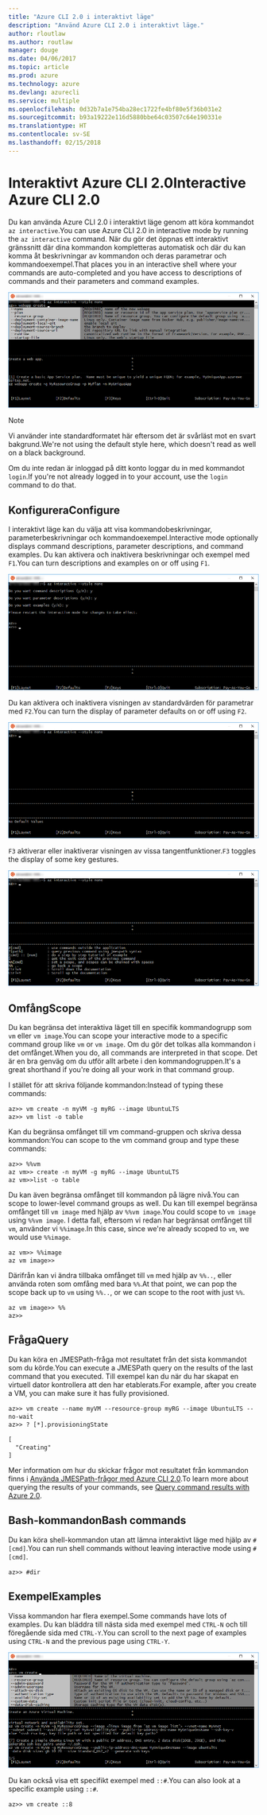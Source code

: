 ```yaml
---
title: "Azure CLI 2.0 i interaktivt läge"
description: "Använd Azure CLI 2.0 i interaktivt läge."
author: rloutlaw
ms.author: routlaw
manager: douge
ms.date: 04/06/2017
ms.topic: article
ms.prod: azure
ms.technology: azure
ms.devlang: azurecli
ms.service: multiple
ms.openlocfilehash: 0d32b7a1e754ba28ec1722fe4bf80e5f36b031e2
ms.sourcegitcommit: b93a19222e116d5880bbe64c03507c64e190331e
ms.translationtype: HT
ms.contentlocale: sv-SE
ms.lasthandoff: 02/15/2018
---
```

# <a name="interactive-azure-cli-20"></a><span data-ttu-id="725a2-103">Interaktivt Azure CLI 2.0</span><span class="sxs-lookup"><span data-stu-id="725a2-103">Interactive Azure CLI 2.0</span></span>

<span data-ttu-id="725a2-104">Du kan använda Azure CLI 2.0 i interaktivt läge genom att köra kommandot `az interactive`.</span><span class="sxs-lookup"><span data-stu-id="725a2-104">You can use Azure CLI 2.0 in interactive mode by running the `az interactive` command.</span></span>
<span data-ttu-id="725a2-105">När du gör det öppnas ett interaktivt gränssnitt där dina kommandon kompletteras automatisk och där du kan komma åt beskrivningar av kommandon och deras parametrar och kommandoexempel.</span><span class="sxs-lookup"><span data-stu-id="725a2-105">That places you in an interactive shell where your commands are auto-completed and you have access to descriptions of commands and their parameters and command examples.</span></span>

![interaktivt läge](./media/interactive-azure-cli/webapp-create.png)

> [!NOTE]
> <span data-ttu-id="725a2-107">Vi använder inte standardformatet här eftersom det är svårläst mot en svart bakgrund.</span><span class="sxs-lookup"><span data-stu-id="725a2-107">We're not using the default style here, which doesn't read as well on a black background.</span></span>

<span data-ttu-id="725a2-108">Om du inte redan är inloggad på ditt konto loggar du in med kommandot `login`.</span><span class="sxs-lookup"><span data-stu-id="725a2-108">If you're not already logged in to your account, use the `login` command to do that.</span></span>

## <a name="configure"></a><span data-ttu-id="725a2-109">Konfigurera</span><span class="sxs-lookup"><span data-stu-id="725a2-109">Configure</span></span>

<span data-ttu-id="725a2-110">I interaktivt läge kan du välja att visa kommandobeskrivningar, parameterbeskrivningar och kommandoexempel.</span><span class="sxs-lookup"><span data-stu-id="725a2-110">Interactive mode optionally displays command descriptions, parameter descriptions, and command examples.</span></span>
<span data-ttu-id="725a2-111">Du kan aktivera och inaktivera beskrivningar och exempel med `F1`.</span><span class="sxs-lookup"><span data-stu-id="725a2-111">You can turn descriptions and examples on or off using `F1`.</span></span>

![beskrivningar och exempel](./media/interactive-azure-cli/descriptions-and-examples.png)

<span data-ttu-id="725a2-113">Du kan aktivera och inaktivera visningen av standardvärden för parametrar med `F2`.</span><span class="sxs-lookup"><span data-stu-id="725a2-113">You can turn the display of parameter defaults on or off using `F2`.</span></span>

![standardvärden](./media/interactive-azure-cli/defaults.png)

<span data-ttu-id="725a2-115">`F3` aktiverar eller inaktiverar visningen av vissa tangentfunktioner.</span><span class="sxs-lookup"><span data-stu-id="725a2-115">`F3` toggles the display of some key gestures.</span></span>

![tangentfunktioner](./media/interactive-azure-cli/gestures.png)

## <a name="scope"></a><span data-ttu-id="725a2-117">Omfång</span><span class="sxs-lookup"><span data-stu-id="725a2-117">Scope</span></span>

<span data-ttu-id="725a2-118">Du kan begränsa det interaktiva läget till en specifik kommandogrupp som `vm` eller `vm image`.</span><span class="sxs-lookup"><span data-stu-id="725a2-118">You can scope your interactive mode to a specific command group like `vm` or `vm image`.</span></span>
<span data-ttu-id="725a2-119">Om du gör det tolkas alla kommandon i det omfånget.</span><span class="sxs-lookup"><span data-stu-id="725a2-119">When you do, all commands are interpreted in that scope.</span></span>
<span data-ttu-id="725a2-120">Det är en bra genväg om du utför allt arbete i den kommandogruppen.</span><span class="sxs-lookup"><span data-stu-id="725a2-120">It's a great shorthand if you're doing all your work in that command group.</span></span>

<span data-ttu-id="725a2-121">I stället för att skriva följande kommandon:</span><span class="sxs-lookup"><span data-stu-id="725a2-121">Instead of typing these commands:</span></span>

```azurecli
az>> vm create -n myVM -g myRG --image UbuntuLTS
az>> vm list -o table
```

<span data-ttu-id="725a2-122">Kan du begränsa omfånget till vm command-gruppen och skriva dessa kommandon:</span><span class="sxs-lookup"><span data-stu-id="725a2-122">You can scope to the vm command group and type these commands:</span></span>

```azurecli
az>> %%vm
az vm>> create -n myVM -g myRG --image UbuntuLTS
az vm>>list -o table
```

<span data-ttu-id="725a2-123">Du kan även begränsa omfånget till kommandon på lägre nivå.</span><span class="sxs-lookup"><span data-stu-id="725a2-123">You can scope to lower-level command groups as well.</span></span>
<span data-ttu-id="725a2-124">Du kan till exempel begränsa omfånget till `vm image` med hjälp av `%%vm image`.</span><span class="sxs-lookup"><span data-stu-id="725a2-124">You could scope to `vm image` using `%%vm image`.</span></span>
<span data-ttu-id="725a2-125">I detta fall, eftersom vi redan har begränsat omfånget till `vm`, använder vi `%%image`.</span><span class="sxs-lookup"><span data-stu-id="725a2-125">In this case, since we're already scoped to `vm`, we would use `%%image`.</span></span>

```azurecli
az vm>> %%image
az vm image>>
```

<span data-ttu-id="725a2-126">Därifrån kan vi ändra tillbaka omfånget till `vm` med hjälp av `%%..`, eller använda roten som omfång med bara `%%`.</span><span class="sxs-lookup"><span data-stu-id="725a2-126">At that point, we can pop the scope back up to `vm` using `%%..`, or we can scope to the root with just `%%`.</span></span>

```azurecli
az vm image>> %%
az>>
```

## <a name="query"></a><span data-ttu-id="725a2-127">Fråga</span><span class="sxs-lookup"><span data-stu-id="725a2-127">Query</span></span>

<span data-ttu-id="725a2-128">Du kan köra en JMESPath-fråga mot resultatet från det sista kommandot som du körde.</span><span class="sxs-lookup"><span data-stu-id="725a2-128">You can execute a JMESPath query on the results of the last command that you executed.</span></span>
<span data-ttu-id="725a2-129">Till exempel kan du när du har skapat en virtuell dator kontrollera att den har etablerats.</span><span class="sxs-lookup"><span data-stu-id="725a2-129">For example, after you create a VM, you can make sure it has fully provisioned.</span></span>

```azurecli
az>> vm create --name myVM --resource-group myRG --image UbuntuLTS --no-wait
az>> ? [*].provisioningState
```

```
[
  "Creating"
]
```

<span data-ttu-id="725a2-130">Mer information om hur du skickar frågor mot resultatet från kommandon finns i [Använda JMESPath-frågor med Azure CLI 2.0](query-azure-cli.md).</span><span class="sxs-lookup"><span data-stu-id="725a2-130">To learn more about querying the results of your commands, see [Query command results with Azure 2.0](query-azure-cli.md).</span></span>

## <a name="bash-commands"></a><span data-ttu-id="725a2-131">Bash-kommandon</span><span class="sxs-lookup"><span data-stu-id="725a2-131">Bash commands</span></span>

<span data-ttu-id="725a2-132">Du kan köra shell-kommandon utan att lämna interaktivt läge med hjälp av `#[cmd]`.</span><span class="sxs-lookup"><span data-stu-id="725a2-132">You can run shell commands without leaving interactive mode using `#[cmd]`.</span></span>

```azurecli
az>> #dir
```

## <a name="examples"></a><span data-ttu-id="725a2-133">Exempel</span><span class="sxs-lookup"><span data-stu-id="725a2-133">Examples</span></span>

<span data-ttu-id="725a2-134">Vissa kommandon har flera exempel.</span><span class="sxs-lookup"><span data-stu-id="725a2-134">Some commands have lots of examples.</span></span>
<span data-ttu-id="725a2-135">Du kan bläddra till nästa sida med exempel med `CTRL-N` och till föregående sida med `CTRL-Y`.</span><span class="sxs-lookup"><span data-stu-id="725a2-135">You can scroll to the next page of examples using `CTRL-N` and the previous page using `CTRL-Y`.</span></span>

![exempel](./media/interactive-azure-cli/examples.png)

<span data-ttu-id="725a2-137">Du kan också visa ett specifikt exempel med `::#`.</span><span class="sxs-lookup"><span data-stu-id="725a2-137">You can also look at a specific example using `::#`.</span></span>

```azurecli
az>> vm create ::8
```
